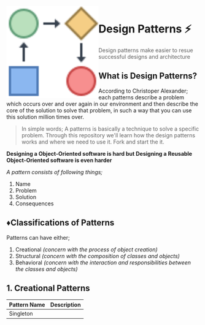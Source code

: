  <img align="left" width="240" alt="design_pattern_logo" margin="10px" src="https://raw.githubusercontent.com/ahmadbintariq4u/assets/master/design-patterns-in-java/main_logo.svg" />

# Design Patterns :zap:

> Design patterns make easier to resue successful designs and architecture

## What is Design Patterns?

According to Christoper Alexander; each patterns describe a problem which occurs over and over again in our environment and then describe the core of the solution to solve that problem, in such a way that you can use this solution million times over.
> In simple words; A patterns is basically a technique to solve a specific problem. Through this repository we'll learn how the design patterns works and where we need to use it. Fork and start the it.

**Designing a Object-Oriented software is hard but Designing a Reusable Object-Oriented software is even harder**

_A pattern consists of following things;_
1. Name
2. Problem
3. Solution
4. Consequences


## :diamonds:Classifications of Patterns
Patterns can have either;
1. Creational _(concern with the process of object creation)_
2. Structural _(concern with the composition of classes and objects)_
3. Behavioral _(concern with the interaction and responsibilities between the classes and objects)_


## 1. Creational Patterns
| Pattern Name | Description |
| --- | --- |
| Singleton |  |

